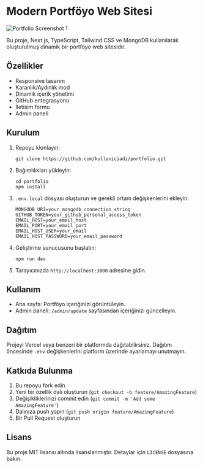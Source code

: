 # Modern Portföyo Web Sitesi

![Portfolio Screenshot 1](portfolio.png)

Bu proje, Next.js, TypeScript, Tailwind CSS ve MongoDB kullanılarak oluşturulmuş dinamik bir portföyo web sitesidir.

## Özellikler

- Responsive tasarım
- Karanlık/Aydınlık mod
- Dinamik içerik yönetimi
- GitHub entegrasyonu
- İletişim formu
- Admin paneli

## Kurulum

1. Repoyu klonlayın:
   ```
   git clone https://github.com/kullaniciadi/portfolio.git
   ```

2. Bağımlılıkları yükleyin:
   ```
   cd portfolio
   npm install
   ```

3. `.env.local` dosyası oluşturun ve gerekli ortam değişkenlerini ekleyin:
   ```
   MONGODB_URI=your_mongodb_connection_string
   GITHUB_TOKEN=your_github_personal_access_token
   EMAIL_HOST=your_email_host
   EMAIL_PORT=your_email_port
   EMAIL_HOST_USER=your_email
   EMAIL_HOST_PASSWORD=your_email_password
   ```

4. Geliştirme sunucusunu başlatın:
   ```
   npm run dev
   ```

5. Tarayıcınızda `http://localhost:3000` adresine gidin.

## Kullanım

- Ana sayfa: Portföyo içeriğinizi görüntüleyin.
- Admin paneli: `/admin/update` sayfasından içeriğinizi güncelleyin.

## Dağıtım

Projeyi Vercel veya benzeri bir platformda dağıtabilirsiniz. Dağıtım öncesinde `.env` değişkenlerini platform üzerinde ayarlamayı unutmayın.

## Katkıda Bulunma

1. Bu repoyu fork edin
2. Yeni bir özellik dalı oluşturun (`git checkout -b feature/AmazingFeature`)
3. Değişikliklerinizi commit edin (`git commit -m 'Add some AmazingFeature'`)
4. Dalınıza push yapın (`git push origin feature/AmazingFeature`)
5. Bir Pull Request oluşturun

## Lisans

Bu proje MIT lisansı altında lisanslanmıştır. Detaylar için `LICENSE` dosyasına bakın.
